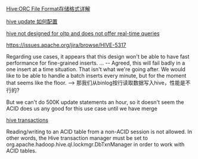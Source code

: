 

[Hive:ORC File Format存储格式详解](https://www.iteblog.com/archives/1014.html)

[hive update 如何配置](https://blog.csdn.net/weixin_43215250/article/details/86151089)

[hive not designed for oltp and does not offer real-time queries](https://stackoverflow.com/questions/17810537/how-to-delete-and-update-a-record-in-hive)

https://issues.apache.org/jira/browse/HIVE-5317

Regarding use cases, it appears that this design won't be able to have fast performance for fine-grained inserts. ...
 -- Agreed, this will fail badly in a one insert at a time situation. That isn't what we're going after. We would like to be able to handle a batch inserts every minute, but for the moment that seems like the floor.
--> 那我们从binlog按行读取数据写入hive，性能是不行的?

But we can't do 500K update statements an hour, so it doesn't seem the ACID does us any good for this use case until we have merge

[hive transactions](https://cwiki.apache.org/confluence/display/Hive/Hive+Transactions)

Reading/writing to an ACID table from a non-ACID session is not allowed. In other words, the Hive transaction manager must be set to org.apache.hadoop.hive.ql.lockmgr.DbTxnManager in order to work with ACID tables.

